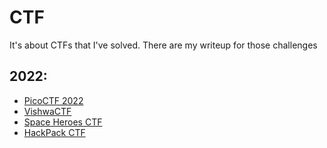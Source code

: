 # CTF
It's about CTFs that I've solved. There are my writeup for those challenges
## 2022:
- [PicoCTF 2022](https://github.com/TwentySick/CTF/tree/main/2022/Picoctf2022)
- [VishwaCTF](https://github.com/TwentySick/CTF/tree/main/2022/VishwaCTF)
- [Space Heroes CTF](https://github.com/TwentySick/CTF/tree/main/2022/Space%20Heroes%20CTF)
- [HackPack CTF](https://github.com/TwentySick/CTF/tree/main/2022/HackPack%20CTF)
